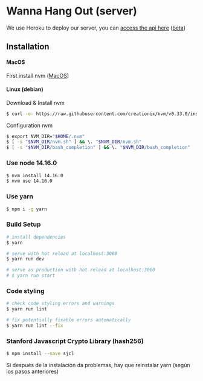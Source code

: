 # Wanna Hang Out (server)

We use Heroku to deploy our server, you can [access the api here](https://wannahangout-server.herokuapp.com) ([beta](https://wannahangout-server-beta.herokuapp.com))

## Installation
  #### MacOS
First install nvm ([MacOS](https://github.com/nvm-sh/nvm#installing-and-updating))

  #### Linux (debian)
Download & Install nvm
``` bash
$ curl -o- https://raw.githubusercontent.com/creationix/nvm/v0.33.0/install.sh | bash
```

Configuration nvm
``` bash
$ export NVM_DIR="$HOME/.nvm" 
$ [ -s "$NVM_DIR/nvm.sh" ] && \. "$NVM_DIR/nvm.sh"
$ [ -s "$NVM_DIR/bash_completion" ] && \. "$NVM_DIR/bash_completion"
```

### Use node 14.16.0

``` bash
$ nvm install 14.16.0
$ nvm use 14.16.0
```

### Use yarn

``` bash
$ npm i -g yarn
```

### Build Setup

``` bash
# install dependencies
$ yarn

# serve with hot reload at localhost:3000
$ yarn run dev

# serve as production with hot reload at localhost:3000
# $ yarn run start

```

### Code styling

``` bash
# check code styling errors and warnings
$ yarn run lint

# fix potentially fixable errors automatically
$ yarn run lint --fix

```

### Stanford Javascript Crypto Library (hash256)

``` bash
$ npm install --save sjcl

```
Si después de la instalación da problemas, hay que reinstalar yarn (según los pasos anteriores)